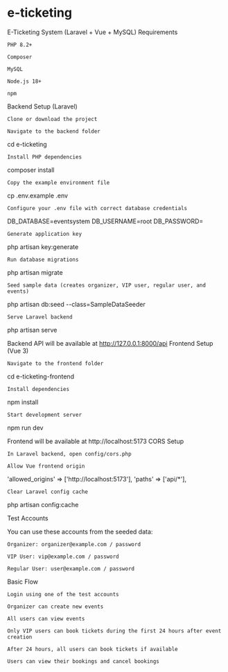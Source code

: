 # e-ticketing

E-Ticketing System (Laravel + Vue + MySQL)
Requirements

    PHP 8.2+

    Composer

    MySQL

    Node.js 18+

    npm

Backend Setup (Laravel)

    Clone or download the project

    Navigate to the backend folder

cd e-ticketing

    Install PHP dependencies

composer install

    Copy the example environment file

cp .env.example .env

    Configure your .env file with correct database credentials

DB_DATABASE=eventsystem
DB_USERNAME=root
DB_PASSWORD=

    Generate application key

php artisan key:generate

    Run database migrations

php artisan migrate

    Seed sample data (creates organizer, VIP user, regular user, and events)

php artisan db:seed --class=SampleDataSeeder

    Serve Laravel backend

php artisan serve

Backend API will be available at http://127.0.0.1:8000/api
Frontend Setup (Vue 3)

    Navigate to the frontend folder

cd e-ticketing-frontend

    Install dependencies

npm install

    Start development server

npm run dev

Frontend will be available at http://localhost:5173
CORS Setup

    In Laravel backend, open config/cors.php

    Allow Vue frontend origin

'allowed_origins' => ['http://localhost:5173'],
'paths' => ['api/*'],

    Clear Laravel config cache

php artisan config:cache

Test Accounts

You can use these accounts from the seeded data:

    Organizer: organizer@example.com / password

    VIP User: vip@example.com / password

    Regular User: user@example.com / password

Basic Flow

    Login using one of the test accounts

    Organizer can create new events

    All users can view events

    Only VIP users can book tickets during the first 24 hours after event creation

    After 24 hours, all users can book tickets if available

    Users can view their bookings and cancel bookings
